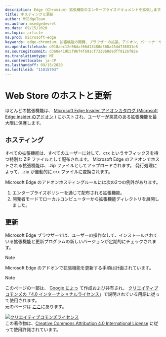 ```yaml
---
description: Edge (Chromium) 拡張機能のエンタープライズドキュメントを拡張します。
title: ホスティングと更新
author: MSEdgeTeam
ms.author: msedgedevrel
ms.date: 09/15/2020
ms.topic: article
ms.prod: microsoft-edge
keywords: edge-chromium、拡張機能の開発、ブラウザーの拡張、アドオン、パートナーセンター、開発者
ms.openlocfilehash: d918aec12e56daf66d13488d360a454d736031e8
ms.sourcegitcommit: d360e419b5f96f4f691cf7330b0d8dff9126f82e
ms.translationtype: MT
ms.contentlocale: ja-JP
ms.lasthandoff: 09/15/2020
ms.locfileid: "11015703"
---
```

# Web Store のホストと更新  

ほとんどの拡張機能は、 [Microsoft Edge Insider アドオンカタログ (Microsoft Edge insider のアドオン \)][MicrosoftStoreExtensions] にホストされ、ユーザーが悪意のある拡張機能を最大限に保護します。  

## ホスティング  

すべての拡張機能は、すべてのユーザーに対して、crx というサフィックスを持つ特別な ZIP ファイルとして配布されます。  Microsoft Edge のアドオンでホストされる拡張機能は、.zip ファイルとしてアップロードされます。 発行処理によって、.zip が自動的に crx ファイルに変換されます。  

Microsoft Edge のアドオンホスティングルールには次の2つの例外があります。  

1.  エンタープライズポリシーを通じて配布される拡張機能。  
1.  開発者モードでローカルコンピューターから拡張機能ディレクトリを展開しました。  

## 更新  

Microsoft Edge ブラウザーでは、ユーザーの操作なしで、インストールされている拡張機能と更新プログラムの新しいバージョンが定期的にチェックされます。  

> [!NOTE]
> Microsoft Edge のアドオンで拡張機能を更新する手順は計画されています。  

<!-- image links -->

<!-- links -->  

[MicrosoftStoreExtensions]: https://microsoftedge.microsoft.com/insider-addons/category/EdgeExtensions "拡張機能-Microsoft Edge Insider アドオン"  

> [!NOTE]
> このページの一部は、 [Google によっ][GoogleSitePolicies] て作成および共有され、 [クリエイティブコモンズの「4.0 インターナショナルライセンス][CCA4IL]」で説明されている用語に従って使用されます。  
> 元のページは [ここ](https://developer.chrome.com/extensions/hosting)にあります。  

[![クリエイティブコモンズライセンス][CCby4Image]][CCA4IL]  
この著作物は、[Creative Commons Attribution 4.0 International License][CCA4IL] に従って使用許諾されています。  

[CCA4IL]: https://creativecommons.org/licenses/by/4.0  
[CCby4Image]: https://i.creativecommons.org/l/by/4.0/88x31.png  
[GoogleSitePolicies]: https://developers.google.com/terms/site-policies  
